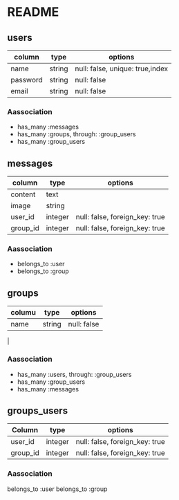 # README

## users
|column|type  |options|
|------|------|-------|
|name|string|null: false, unique: true,index|
|password|string|null: false|
|email|string|null: false|


### Aassociation
- has_many :messages
- has_many :groups, through: :group_users
- has_many :group_users

## messages
|column|type|options|
|------|----|-------|
|content|text||
|image|string||
|user_id|integer|null: false, foreign_key: true|
|group_id|integer|null: false, foreign_key: true|

### Aassociation
- belongs_to :user
- belongs_to :group


## groups
|columu|type|options|
|------|----|-------|
|name|string|null: false|
|


### Aassociation
- has_many :users, through: :group_users
- has_many :group_users
- has_many :messages


## groups_users

|Column|type|options|
|------|----|-------|
|user_id|integer|null: false, foreign_key: true|
|group_id|integer|null: false, foreign_key: true|

### Aassociation
belongs_to :user
belongs_to :group


